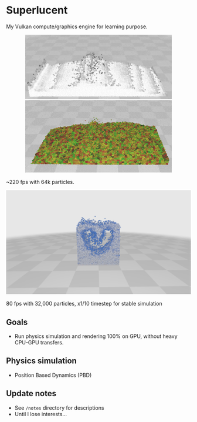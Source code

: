 # Superlucent

My Vulkan compute/graphics engine for learning purpose.

<p align="center">
  <img src="/results/wave.gif" width="400">
  <img src="/results/grid_wave.gif" width="400">
</p>

~220 fps with 64k particles.

<p align="center">
  <img src="/results/fluid_simulation.jpg">
</p>
80 fps with 32,000 particles, x1/10 timestep for stable simulation

## Goals

- Run physics simulation and rendering 100% on GPU, without heavy CPU-GPU transfers.

## Physics simulation

- Position Based Dynamics (PBD)

## Update notes

- See `/notes` directory for descriptions
- Until I lose interests...
